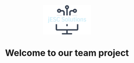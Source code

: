 <div id="header" align="center">
  <img src="https://github.com/jESC-Solutions/.github/blob/main/profile/logo-no-background.png"  width="30%" height="30%">
  <h1>
  Welcome to our team project
  </h1>
</div>




<!--
<a href="https://www.instagram.com/thepiyushmalhotra/">
  <img height="50" src="https://user-images.githubusercontent.com/46517096/166974368-9798f39f-1f46-499c-b14e-81f0a3f83a06.png"/>
</a>

![LinkedIn](https://img.shields.io/badge/linkedin-%230077B5.svg?style=for-the-badge&logo=linkedin&logoColor=white)
Sufficient documentation in the top level README to explain to a stranger who you are, what this project was about, and how all of the material in the repo pertains to it.
This README should be:
Attractively formatted
Include links to relevant files in the repo
Include links to each of your own Github accounts AND LinkedIn accounts

**Here are some ideas to get you started:**

🙋‍♀️ A short introduction - what is your organization all about?
🌈 Contribution guidelines - how can the community get involved?
👩‍💻 Useful resources - where can the community find your docs? Is there anything else the community should know?
🍿 Fun facts - what does your team eat for breakfast?
🧙 Remember, you can do mighty things with the power of [Markdown](https://docs.github.com/github/writing-on-github/getting-started-with-writing-and-formatting-on-github/basic-writing-and-formatting-syntax)
-->
